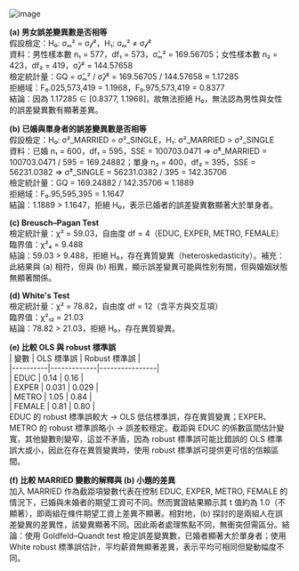 ![image](https://github.com/user-attachments/assets/27b48e9d-83ad-40ba-bab9-35c293b7ee5f)

**(a) 男女誤差變異數是否相等**  
假設檢定：H₀: σₘ² = σ𝒻²，H₁: σₘ² ≠ σ𝒻²  
資料：男性樣本數 n₁ = 577，df₁ = 573，σ̂ₘ² = 169.56705；女性樣本數 n₂ = 423，df₂ = 419，σ̂𝒻² = 144.57658  
檢定統計量：GQ = σ̂ₘ² / σ̂𝒻² = 169.56705 / 144.57658 ≈ 1.17285  
拒絕域：F₀.025,573,419 = 1.1968，F₀.975,573,419 = 0.8377  
結論：因為 1.17285 ∈ [0.8377, 1.1968]，故無法拒絕 H₀，無法認為男性與女性的誤差變異數有顯著差異。

**(b) 已婚與單身者的誤差變異數是否相等**  
假設檢定：H₀: σ²_MARRIED = σ²_SINGLE，H₁: σ²_MARRIED > σ²_SINGLE  
資料：已婚 n₁ = 600，df₁ = 595，SSE = 100703.0471 ⇒ σ̂²_MARRIED = 100703.0471 / 595 = 169.24882；單身 n₂ = 400，df₂ = 395，SSE = 56231.0382 ⇒ σ̂²_SINGLE = 56231.0382 / 395 = 142.35706  
檢定統計量：GQ = 169.24882 / 142.35706 ≈ 1.1889  
拒絕域：F₀.95,595,395 = 1.1647  
結論：1.1889 > 1.1647，拒絕 H₀，表示已婚者的誤差變異數顯著大於單身者。

**(c) Breusch–Pagan Test**  
檢定統計量：χ² = 59.03，自由度 df = 4（EDUC, EXPER, METRO, FEMALE）  
臨界值：χ²₄ = 9.488  
結論：59.03 > 9.488，拒絕 H₀，存在異質變異（heteroskedasticity）。補充：此結果與 (a) 相符，但與 (b) 相異，顯示誤差變異可能與性別有關，但與婚姻狀態無顯著關係。

**(d) White's Test**  
檢定統計量：χ² = 78.82，自由度 df = 12（含平方與交互項）  
臨界值：χ²₁₂ = 21.03  
結論：78.82 > 21.03，拒絕 H₀，存在異質變異。

**(e) 比較 OLS 與 robust 標準誤**  
| 變數     | OLS 標準誤 | Robust 標準誤 |  
|----------|-------------|----------------|  
| EDUC     | 0.14        | 0.16           |  
| EXPER    | 0.031       | 0.029          |  
| METRO    | 1.05        | 0.84           |  
| FEMALE   | 0.81        | 0.80           |  
EDUC 的 robust 標準誤較大 → OLS 低估標準誤，存在異質變異；EXPER、METRO 的 robust 標準誤略小 → 誤差較穩定。截距與 EDUC 的係數區間估計變寬，其他變數則變窄，這並不矛盾，因為 robust 標準誤可能比錯誤的 OLS 標準誤大或小，因此在存在異質變異時，使用 robust 標準誤可提供更可信的信賴區間。

**(f) 比較 MARRIED 變數的解釋與 (b) 小題的差異**  
加入 MARRIED 作為截距項變數代表在控制 EDUC, EXPER, METRO, FEMALE 的情況下，已婚與未婚者的期望工資可不同。然而實證結果顯示其 t 值約為 1.0（不顯著），即兩組在條件期望工資上差異不顯著。相對地，(b) 探討的是兩組人在誤差變異的差異性，該變異顯著不同。因此兩者處理焦點不同，無衝突但需區分。結論：使用 Goldfeld–Quandt test 檢定誤差變異數，已婚者顯著大於單身者；使用 White robust 標準誤估計，平均薪資無顯著差異，表示平均可相同但變動幅度不同。
